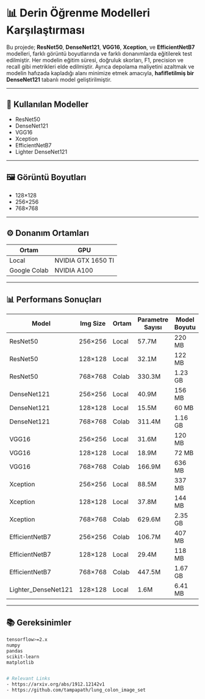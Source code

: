 # 📊 Derin Öğrenme Modelleri Karşılaştırması

Bu projede; **ResNet50**, **DenseNet121**, **VGG16**, **Xception**, ve **EfficientNetB7** modelleri, farklı görüntü boyutlarında ve farklı donanımlarda eğitilerek test edilmiştir. Her modelin eğitim süresi, doğruluk skorları, F1, precision ve recall gibi metrikleri elde edilmiştir. Ayrıca depolama maliyetini azaltmak ve modelin hafızada kapladığı alanı minimize etmek amacıyla, **hafifletilmiş bir DenseNet121** tabanlı model geliştirilmiştir.

---

## 🧠 Kullanılan Modeller

- ResNet50  
- DenseNet121  
- VGG16  
- Xception  
- EfficientNetB7  
- Lighter DenseNet121

---

## 🖼️ Görüntü Boyutları

- 128×128  
- 256×256  
- 768×768

---

## ⚙️ Donanım Ortamları

| Ortam        | GPU             |
|--------------|-----------------|
| Local        | NVIDIA GTX 1650 TI |
| Google Colab | NVIDIA A100     |

---

## 📊 Performans Sonuçları

| Model              | Img Size | Ortam         | Parametre Sayısı | Model Boyutu | Eğitim Süresi | Test Süresi | Test Acc | F1 Score | Precision | Recall | Model Yükleme |
|--------------------|----------|---------------|------------------|---------------|----------------|-------------|----------|----------|-----------|--------|----------------|
| ResNet50           | 256×256  | Local         | 57.7M            | 220 MB        | 85 dk          | 67 sn       | 0.9986   | 0.9986   | 0.9986    | 0.9986 | 4.11 sn        |
| ResNet50           | 128×128  | Local         | 32.1M            | 122 MB        | 25 dk          | 22 sn       | 0.9974   | 0.9974   | 0.9974    | 0.9974 | 3.74 sn        |
| ResNet50           | 768×768  | Colab         | 330.3M           | 1.23 GB       | 57 dk          | 77 sn       | 0.9988   | 0.9988   | 0.9988    | 0.9988 | 26.24 sn       |
| DenseNet121        | 256×256  | Local         | 40.9M            | 156 MB        | 97 dk          | 34 sn       | 0.9980   | 0.9980   | 0.9980    | 0.9980 | 6.97 sn        |
| DenseNet121        | 128×128  | Local         | 15.5M            | 60 MB         | 26 dk          | 23 sn       | 0.9986   | 0.9986   | 0.9986    | 0.9986 | 6.56 sn        |
| DenseNet121        | 768×768  | Colab         | 311.4M           | 1.16 GB       | 68 dk          | 115 sn      | 0.9998   | 0.9998   | 0.9998    | 0.9998 | 27.87 sn       |
| VGG16              | 256×256  | Local         | 31.6M            | 120 MB        | 130 dk         | 58 sn       | 0.9846   | 0.9846   | 0.9849    | 0.9846 | 1.50 sn        |
| VGG16              | 128×128  | Local         | 18.9M            | 72 MB         | 47 dk          | 63 sn       | 0.9912   | 0.9912   | 0.9912    | 0.9912 | 1.43 sn        |
| VGG16              | 768×768  | Colab         | 166.9M           | 636 MB        | 86 dk          | 58 sn       | 0.9614   | 0.9612   | 0.9653    | 0.9614 | 13.54 sn       |
| Xception           | 256×256  | Local         | 88.5M            | 337 MB        | 133 dk         | 64 sn       | 0.9986   | 0.9986   | 0.9986    | 0.9986 | 4.54 sn        |
| Xception           | 128×128  | Local         | 37.8M            | 144 MB        | 40 dk          | 58 sn       | 0.9960   | 0.9960   | 0.9960    | 0.9960 | 3.17 sn        |
| Xception           | 768×768  | Colab         | 629.6M           | 2.35 GB       | 90 dk          | 74 sn       | 0.9922   | 0.9922   | 0.9923    | 0.9922 | 51.32 sn       |
| EfficientNetB7     | 256×256  | Colab         | 106.7M           | 407 MB        | 29 dk          | 19 sn       | 0.9868   | 0.9868   | 0.9873    | 0.9868 | 12.43 sn       |
| EfficientNetB7     | 128×128  | Local         | 29.4M            | 118 MB        | 41 dk          | 78 sn       | 0.9974   | 0.9974   | 0.9974    | 0.9974 | 3.47 sn        |
| EfficientNetB7     | 768×768  | Colab         | 447.5M           | 1.67 GB       | 181 dk         | 75 sn       | 0.1684   | 0.0744   | 0.0478    | 0.1684 | 36.61 sn       |
| Lighter_DenseNet121| 128×128  | Local         | 1.6M             | 6.41 MB       | 18 dk          | 16 sn       | 0.9986   | 0.9986   | 0.9986    | 0.9986 | 3.39 sn        |

---

## 📚 Gereksinimler

```bash
tensorflow>=2.x
numpy
pandas
scikit-learn
matplotlib


# Relevant Links
- https://arxiv.org/abs/1912.12142v1
- https://github.com/tampapath/lung_colon_image_set
